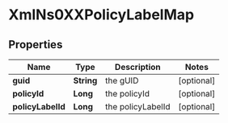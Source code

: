 
# XmlNs0XXPolicyLabelMap

## Properties
Name | Type | Description | Notes
------------ | ------------- | ------------- | -------------
**guid** | **String** | the gUID |  [optional]
**policyId** | **Long** | the policyId |  [optional]
**policyLabelId** | **Long** | the policyLabelId |  [optional]



